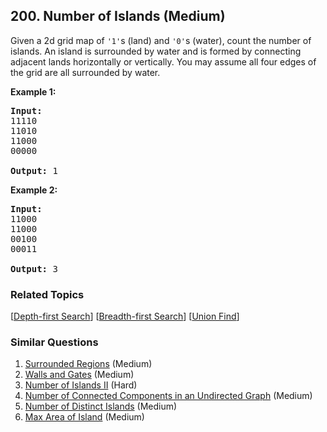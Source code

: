 <!--|This file generated by command(leetcode description); DO NOT EDIT.    |-->
<!--+----------------------------------------------------------------------+-->
<!--|@author    Openset <openset.wang@gmail.com>                           |-->
<!--|@link      https://github.com/openset                                 |-->
<!--|@home      https://github.com/openset/leetcode                        |-->
<!--+----------------------------------------------------------------------+-->

## 200. Number of Islands (Medium)

<p>Given a 2d grid map of <code>&#39;1&#39;</code>s (land) and <code>&#39;0&#39;</code>s (water), count the number of islands. An island is surrounded by water and is formed by connecting adjacent lands horizontally or vertically. You may assume all four edges of the grid are all surrounded by water.</p>

<p><b>Example 1:</b></p>

<pre>
<strong>Input:</strong>
11110
11010
11000
00000

<strong>Output:</strong>&nbsp;1
</pre>

<p><b>Example 2:</b></p>

<pre>
<strong>Input:</strong>
11000
11000
00100
00011

<strong>Output: </strong>3
</pre>

### Related Topics
[[Depth-first Search](https://github.com/openset/leetcode/tree/master/tag/depth-first-search/README.md)] [[Breadth-first Search](https://github.com/openset/leetcode/tree/master/tag/breadth-first-search/README.md)] [[Union Find](https://github.com/openset/leetcode/tree/master/tag/union-find/README.md)] 

### Similar Questions
  1. [Surrounded Regions](https://github.com/openset/leetcode/tree/master/problems/surrounded-regions) (Medium)
  1. [Walls and Gates](https://github.com/openset/leetcode/tree/master/problems/walls-and-gates) (Medium)
  1. [Number of Islands II](https://github.com/openset/leetcode/tree/master/problems/number-of-islands-ii) (Hard)
  1. [Number of Connected Components in an Undirected Graph](https://github.com/openset/leetcode/tree/master/problems/number-of-connected-components-in-an-undirected-graph) (Medium)
  1. [Number of Distinct Islands](https://github.com/openset/leetcode/tree/master/problems/number-of-distinct-islands) (Medium)
  1. [Max Area of Island](https://github.com/openset/leetcode/tree/master/problems/max-area-of-island) (Medium)
